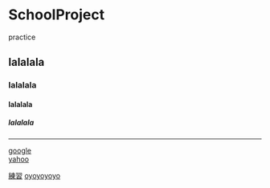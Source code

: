 # SchoolProject
practice <br>
## lalalala <br>
### lalalala <br>
#### lalalala <br>
##### lalalala <br>

<hr>

[google](http://google.com)<br>
[yahoo](http://yahoo.com.tw)

[練習](https://github.com/devilsunmer/SchoolProject/blob/3ebdcc0b1b6640c97beb367e7d9e6461aefa0d32/char%E8%BD%89%E6%8F%9B%E5%AD%97.txt)
[oyoyoyoyo](char轉換字.txt)
